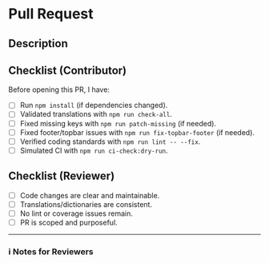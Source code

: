 #  Pull Request

##  Description
<!-- Describe the purpose of this PR. What problem does it solve? -->

##  Checklist (Contributor)
Before opening this PR, I have:

- [ ] Run `npm install` (if dependencies changed).
- [ ] Validated translations with `npm run check-all`.
- [ ] Fixed missing keys with `npm run patch-missing` (if needed).
- [ ] Fixed footer/topbar issues with `npm run fix-topbar-footer` (if needed).
- [ ] Verified coding standards with `npm run lint -- --fix`.
- [ ] Simulated CI with `npm run ci-check:dry-run`.

##  Checklist (Reviewer)
- [ ] Code changes are clear and maintainable.
- [ ] Translations/dictionaries are consistent.
- [ ] No lint or coverage issues remain.
- [ ] PR is scoped and purposeful.

---

### ℹ Notes for Reviewers
<!-- Add any special instructions or considerations for the reviewer here. -->
